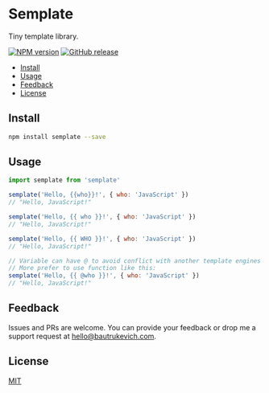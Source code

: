 # Semplate

Tiny template library.

[![NPM version][npm-img]][npm-url]
[![GitHub release][badge-release-img]][badge-release-url]&nbsp;

<!-- toc -->

* [Install](#install)
* [Usage](#usage)
* [Feedback](#feedback)
* [License](#license)

<!-- tocstop -->

## Install

```bash
npm install semplate --save
```

## Usage

```javascript
import semplate from 'semplate'

semplate('Hello, {{who}}!', { who: 'JavaScript' })
// "Hello, JavaScript!"

semplate('Hello, {{ who }}!', { who: 'JavaScript' })
// "Hello, JavaScript!"

semplate('Hello, {{ WHO }}!', { who: 'JavaScript' })
// "Hello, JavaScript!"

// Variable can have @ to avoid conflict with another template engines (as an example, Blade). 
// More prefer to use function like this:
semplate('Hello, {{ @who }}!', { who: 'JavaScript' })
// "Hello, JavaScript!"
```

## Feedback

Issues and PRs are welcome. You can provide your feedback or drop me a support
request at [hello@bautrukevich.com][email-hello].

[email-hello]: mailto:hello@bautrukevich.com
[github-releases]: https://github.com/bautrukevich/semplate/releases
[github-contributors]: https://github.com/bautrukevich/semplate/graphs/contributors
[badge-release-img]: https://img.shields.io/github/release/bautrukevich/semplate.svg
[badge-release-url]: https://github.com/bautrukevich/semplate/releases
[npm-img]: http://img.shields.io/npm/v/semplate.svg
[npm-url]: https://www.npmjs.org/package/semplate

## License
[MIT](./LICENSE)

